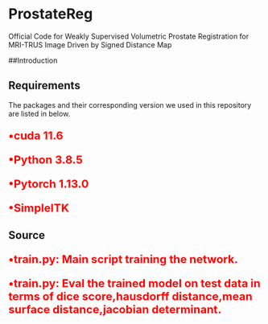 # ProstateReg
Official Code for Weakly Supervised Volumetric Prostate Registration for MRI-TRUS Image Driven by Signed Distance Map

##Introduction


## Requirements
The packages and their corresponding version we used in this repository are listed in below.

<p style="color:red;font-size:22px;"><strong>•cuda 11.6</strong></p>
<p style="color:red;font-size:22px;"><strong>•Python 3.8.5</strong></p>
<p style="color:red;font-size:22px;"><strong>•Pytorch 1.13.0</strong></p>
<p style="color:red;font-size:22px;"><strong>•SimpleITK</strong></p>

## Source
<p style="color:red;font-size:22px;"><strong>•train.py: Main script training the network.</strong></p>
<p style="color:red;font-size:22px;"><strong>•train.py: Eval the trained model on test data in terms of dice score,hausdorff distance,mean surface distance,jacobian determinant.</strong></p>
